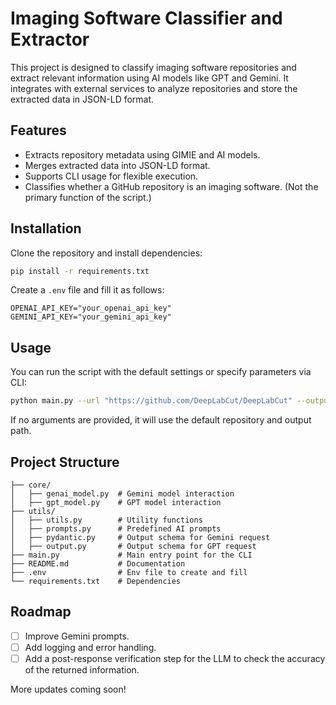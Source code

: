 # Imaging Software Classifier and Extractor

This project is designed to classify imaging software repositories and extract relevant information using AI models like GPT and Gemini. It integrates with external services to analyze repositories and store the extracted data in JSON-LD format.

## Features
- Extracts repository metadata using GIMIE and AI models.
- Merges extracted data into JSON-LD format.
- Supports CLI usage for flexible execution.
- Classifies whether a GitHub repository is an imaging software. (Not the primary function of the script.)

## Installation

Clone the repository and install dependencies:
```sh
pip install -r requirements.txt
```

Create a `.env` file and fill it as follows:
```.env
OPENAI_API_KEY="your_openai_api_key"
GEMINI_API_KEY="your_gemini_api_key"
```

## Usage
You can run the script with the default settings or specify parameters via CLI:

```sh
python main.py --url "https://github.com/DeepLabCut/DeepLabCut" --output_path "output_file.json"
```

If no arguments are provided, it will use the default repository and output path.

## Project Structure
```
├── core/
│   ├── genai_model.py  # Gemini model interaction
│   ├── gpt_model.py    # GPT model interaction
├── utils/
│   ├── utils.py        # Utility functions
│   ├── prompts.py      # Predefined AI prompts
│   ├── pydantic.py     # Output schema for Gemini request
│   ├── output.py       # Output schema for GPT request
├── main.py             # Main entry point for the CLI
├── README.md           # Documentation
├── .env                # Env file to create and fill
└── requirements.txt    # Dependencies
```

## Roadmap
- [ ] Improve Gemini prompts.
- [ ] Add logging and error handling.
- [ ] Add a post-response verification step for the LLM to check the accuracy of the returned information.

More updates coming soon!